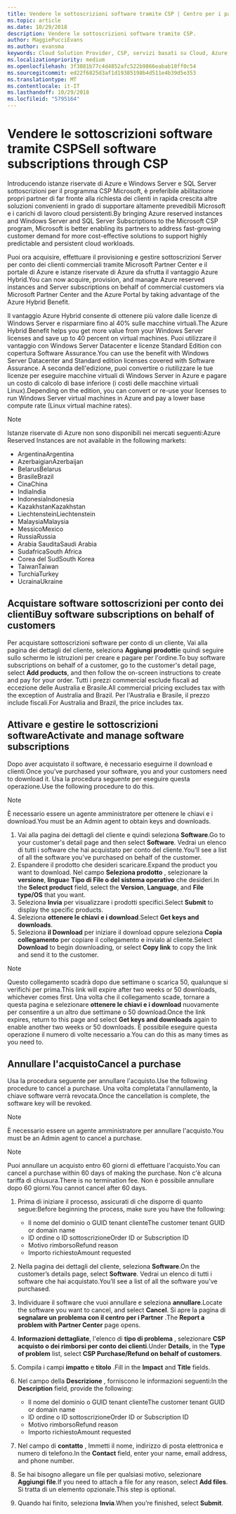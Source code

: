 ```yaml
---
title: Vendere le sottoscrizioni software tramite CSP | Centro per i partner
ms.topic: article
ms.date: 10/29/2018
description: Vendere le sottoscrizioni software tramite CSP.
author: MaggiePucciEvans
ms.author: evansma
keywords: Cloud Solution Provider, CSP, servizi basati su Cloud, Azure, istanze riservate di Azure, Windows Server, SQL Server, le sottoscrizioni software
ms.localizationpriority: medium
ms.openlocfilehash: 3f3881b77c4d4852afc522b9866eabab18ff0c54
ms.sourcegitcommit: ed22f6825d3af1d19385198b4d511e4b39d5e353
ms.translationtype: MT
ms.contentlocale: it-IT
ms.lasthandoff: 10/29/2018
ms.locfileid: "5795164"
---
```

# <a name="sell-software-subscriptions-through-csp"></a><span data-ttu-id="14af2-104">Vendere le sottoscrizioni software tramite CSP</span><span class="sxs-lookup"><span data-stu-id="14af2-104">Sell software subscriptions through CSP</span></span>

<span data-ttu-id="14af2-105">Introducendo istanze riservate di Azure e Windows Server e SQL Server sottoscrizioni per il programma CSP Microsoft, è preferibile abilitazione propri partner di far fronte alla richiesta dei clienti in rapida crescita altre soluzioni convenienti in grado di supportare altamente prevedibili Microsoft e i carichi di lavoro cloud persistenti.</span><span class="sxs-lookup"><span data-stu-id="14af2-105">By bringing Azure reserved instances and Windows Server and SQL Server Subscriptions to the Microsoft CSP program, Microsoft is better enabling its partners to address fast-growing customer demand for more cost-effective solutions to support highly predictable and persistent cloud workloads.</span></span> 

<span data-ttu-id="14af2-106">Puoi ora acquisire, effettuare il provisioning e gestire sottoscrizioni Server per conto dei clienti commerciali tramite Microsoft Partner Center e il portale di Azure e istanze riservate di Azure da sfrutta il vantaggio Azure Hybrid.</span><span class="sxs-lookup"><span data-stu-id="14af2-106">You can now acquire, provision, and manage Azure reserved instances and Server subscriptions on behalf of commercial customers via Microsoft Partner Center and the Azure Portal by taking advantage of the Azure Hybrid Benefit.</span></span> 

<span data-ttu-id="14af2-107">Il vantaggio Azure Hybrid consente di ottenere più valore dalle licenze di Windows Server e risparmiare fino al 40% sulle macchine virtuali.</span><span class="sxs-lookup"><span data-stu-id="14af2-107">The Azure Hybrid Benefit helps you get more value from your Windows Server licenses and save up to 40 percent on virtual machines.</span></span> <span data-ttu-id="14af2-108">Puoi utilizzare il vantaggio con Windows Server Datacenter e licenze Standard Edition con copertura Software Assurance.</span><span class="sxs-lookup"><span data-stu-id="14af2-108">You can use the benefit with Windows Server Datacenter and Standard edition licenses covered with Software Assurance.</span></span> <span data-ttu-id="14af2-109">A seconda dell'edizione, puoi convertire o riutilizzare le tue licenze per eseguire macchine virtuali di Windows Server in Azure e pagare un costo di calcolo di base inferiore (i costi delle macchine virtuali Linux).</span><span class="sxs-lookup"><span data-stu-id="14af2-109">Depending on the edition, you can convert or re-use your licenses to run Windows Server virtual machines in Azure and pay a lower base compute rate (Linux virtual machine rates).</span></span>

> [!NOTE]  
> <span data-ttu-id="14af2-110">Istanze riservate di Azure non sono disponibili nei mercati seguenti:</span><span class="sxs-lookup"><span data-stu-id="14af2-110">Azure Reserved Instances are not available in the following markets:</span></span>  
> * <span data-ttu-id="14af2-111">Argentina</span><span class="sxs-lookup"><span data-stu-id="14af2-111">Argentina</span></span>
> * <span data-ttu-id="14af2-112">Azerbaigian</span><span class="sxs-lookup"><span data-stu-id="14af2-112">Azerbaijan</span></span>
> * <span data-ttu-id="14af2-113">Belarus</span><span class="sxs-lookup"><span data-stu-id="14af2-113">Belarus</span></span>
> * <span data-ttu-id="14af2-114">Brasile</span><span class="sxs-lookup"><span data-stu-id="14af2-114">Brazil</span></span>
> * <span data-ttu-id="14af2-115">Cina</span><span class="sxs-lookup"><span data-stu-id="14af2-115">China</span></span>
> * <span data-ttu-id="14af2-116">India</span><span class="sxs-lookup"><span data-stu-id="14af2-116">India</span></span>
> * <span data-ttu-id="14af2-117">Indonesia</span><span class="sxs-lookup"><span data-stu-id="14af2-117">Indonesia</span></span>
> * <span data-ttu-id="14af2-118">Kazakhstan</span><span class="sxs-lookup"><span data-stu-id="14af2-118">Kazakhstan</span></span>
> * <span data-ttu-id="14af2-119">Liechtenstein</span><span class="sxs-lookup"><span data-stu-id="14af2-119">Liechtenstein</span></span>
> * <span data-ttu-id="14af2-120">Malaysia</span><span class="sxs-lookup"><span data-stu-id="14af2-120">Malaysia</span></span>
> * <span data-ttu-id="14af2-121">Messico</span><span class="sxs-lookup"><span data-stu-id="14af2-121">Mexico</span></span>
> * <span data-ttu-id="14af2-122">Russia</span><span class="sxs-lookup"><span data-stu-id="14af2-122">Russia</span></span>
> * <span data-ttu-id="14af2-123">Arabia Saudita</span><span class="sxs-lookup"><span data-stu-id="14af2-123">Saudi Arabia</span></span>
> * <span data-ttu-id="14af2-124">Sudafrica</span><span class="sxs-lookup"><span data-stu-id="14af2-124">South Africa</span></span>
> * <span data-ttu-id="14af2-125">Corea del Sud</span><span class="sxs-lookup"><span data-stu-id="14af2-125">South Korea</span></span>
> * <span data-ttu-id="14af2-126">Taiwan</span><span class="sxs-lookup"><span data-stu-id="14af2-126">Taiwan</span></span>
> * <span data-ttu-id="14af2-127">Turchia</span><span class="sxs-lookup"><span data-stu-id="14af2-127">Turkey</span></span>
> * <span data-ttu-id="14af2-128">Ucraina</span><span class="sxs-lookup"><span data-stu-id="14af2-128">Ukraine</span></span>

## <a name="buy-software-subscriptions-on-behalf-of-customers"></a><span data-ttu-id="14af2-129">Acquistare software sottoscrizioni per conto dei clienti</span><span class="sxs-lookup"><span data-stu-id="14af2-129">Buy software subscriptions on behalf of customers</span></span>

<span data-ttu-id="14af2-130">Per acquistare sottoscrizioni software per conto di un cliente, Vai alla pagina dei dettagli del cliente, seleziona **Aggiungi prodotti**e quindi seguire sullo schermo le istruzioni per creare e pagare per l'ordine.</span><span class="sxs-lookup"><span data-stu-id="14af2-130">To buy software subscriptions on behalf of a customer, go to the customer's detail page, select **Add products**, and then follow the on-screen instructions to create and pay for your order.</span></span> <span data-ttu-id="14af2-131">Tutti i prezzi commercial esclude fiscali ad eccezione delle Australia e Brasile.</span><span class="sxs-lookup"><span data-stu-id="14af2-131">All commercial pricing excludes tax with the exception of Australia and Brazil.</span></span> <span data-ttu-id="14af2-132">Per l'Australia e Brasile, il prezzo include fiscali.</span><span class="sxs-lookup"><span data-stu-id="14af2-132">For Australia and Brazil, the price includes tax.</span></span>


## <a name="activate-and-manage-software-subscriptions"></a><span data-ttu-id="14af2-133">Attivare e gestire le sottoscrizioni software</span><span class="sxs-lookup"><span data-stu-id="14af2-133">Activate and manage software subscriptions</span></span>

<span data-ttu-id="14af2-134">Dopo aver acquistato il software, è necessario eseguirne il download e clienti.</span><span class="sxs-lookup"><span data-stu-id="14af2-134">Once you’ve purchased your software, you and your customers need to download it.</span></span> <span data-ttu-id="14af2-135">Usa la procedura seguente per eseguire questa operazione.</span><span class="sxs-lookup"><span data-stu-id="14af2-135">Use the following procedure to do this.</span></span> 

>[!NOTE]
><span data-ttu-id="14af2-136">È necessario essere un agente amministratore per ottenere le chiavi e i download.</span><span class="sxs-lookup"><span data-stu-id="14af2-136">You must be an Admin agent to obtain keys and downloads.</span></span> 

1. <span data-ttu-id="14af2-137">Vai alla pagina dei dettagli del cliente e quindi seleziona **Software**.</span><span class="sxs-lookup"><span data-stu-id="14af2-137">Go to your customer's detail page and then select **Software**.</span></span> <span data-ttu-id="14af2-138">Vedrai un elenco di tutti i software che hai acquistato per conto del cliente.</span><span class="sxs-lookup"><span data-stu-id="14af2-138">You’ll see a list of all the software you’ve purchased on behalf of the customer.</span></span> 
2.  <span data-ttu-id="14af2-139">Espandere il prodotto che desideri scaricare.</span><span class="sxs-lookup"><span data-stu-id="14af2-139">Expand the product you want to download.</span></span> <span data-ttu-id="14af2-140">Nel campo **Seleziona prodotto** , selezionare la **versione**, **lingua**e **Tipo di File o del sistema operativo** che desideri.</span><span class="sxs-lookup"><span data-stu-id="14af2-140">In the **Select product** field, select the **Version**, **Language**, and **File type/OS** that you want.</span></span> 
3.  <span data-ttu-id="14af2-141">Seleziona **Invia** per visualizzare i prodotti specifici.</span><span class="sxs-lookup"><span data-stu-id="14af2-141">Select **Submit** to display the specific products.</span></span> 
4.  <span data-ttu-id="14af2-142">Seleziona **ottenere le chiavi e i download**.</span><span class="sxs-lookup"><span data-stu-id="14af2-142">Select **Get keys and downloads**.</span></span> 
5.  <span data-ttu-id="14af2-143">Seleziona **il Download** per iniziare il download oppure seleziona **Copia collegamento** per copiare il collegamento e invialo al cliente.</span><span class="sxs-lookup"><span data-stu-id="14af2-143">Select **Download** to begin downloading, or select **Copy link** to copy the link and send it to the customer.</span></span> 

>[!NOTE]
><span data-ttu-id="14af2-144">Questo collegamento scadrà dopo due settimane o scarica 50, qualunque si verifichi per prima.</span><span class="sxs-lookup"><span data-stu-id="14af2-144">This link will expire after two weeks or 50 downloads, whichever comes first.</span></span> <span data-ttu-id="14af2-145">Una volta che il collegamento scade, tornare a questa pagina e selezionare **ottenere le chiavi e i download** nuovamente per consentire a un altro due settimane o 50 download.</span><span class="sxs-lookup"><span data-stu-id="14af2-145">Once the link expires, return to this page and select **Get keys and downloads** again to enable another two weeks or 50 downloads.</span></span> <span data-ttu-id="14af2-146">È possibile eseguire questa operazione il numero di volte necessario a.</span><span class="sxs-lookup"><span data-stu-id="14af2-146">You can do this as many times as you need to.</span></span> 


## <a name="cancel-a-purchase"></a><span data-ttu-id="14af2-147">Annullare l'acquisto</span><span class="sxs-lookup"><span data-stu-id="14af2-147">Cancel a purchase</span></span>
<span data-ttu-id="14af2-148">Usa la procedura seguente per annullare l'acquisto.</span><span class="sxs-lookup"><span data-stu-id="14af2-148">Use the following procedure to cancel a purchase.</span></span> <span data-ttu-id="14af2-149">Una volta completata l'annullamento, la chiave software verrà revocata.</span><span class="sxs-lookup"><span data-stu-id="14af2-149">Once the cancellation is complete, the software key will be revoked.</span></span> 

>[!NOTE]
><span data-ttu-id="14af2-150">È necessario essere un agente amministratore per annullare l'acquisto.</span><span class="sxs-lookup"><span data-stu-id="14af2-150">You must be an Admin agent to cancel a purchase.</span></span> 

>[!NOTE]
><span data-ttu-id="14af2-151">Puoi annullare un acquisto entro 60 giorni di effettuare l'acquisto.</span><span class="sxs-lookup"><span data-stu-id="14af2-151">You can cancel a purchase within 60 days of making the purchase.</span></span> <span data-ttu-id="14af2-152">Non c'è alcuna tariffa di chiusura.</span><span class="sxs-lookup"><span data-stu-id="14af2-152">There is no termination fee.</span></span> <span data-ttu-id="14af2-153">Non è possibile annullare dopo 60 giorni.</span><span class="sxs-lookup"><span data-stu-id="14af2-153">You cannot cancel after 60 days.</span></span> 

1.  <span data-ttu-id="14af2-154">Prima di iniziare il processo, assicurati di che disporre di quanto segue:</span><span class="sxs-lookup"><span data-stu-id="14af2-154">Before beginning the process, make sure you have the following:</span></span> 
    -   <span data-ttu-id="14af2-155">Il nome del dominio o GUID tenant cliente</span><span class="sxs-lookup"><span data-stu-id="14af2-155">The customer tenant GUID or domain name</span></span>
    -   <span data-ttu-id="14af2-156">ID ordine o ID sottoscrizione</span><span class="sxs-lookup"><span data-stu-id="14af2-156">Order ID or Subscription ID</span></span>
    -   <span data-ttu-id="14af2-157">Motivo rimborso</span><span class="sxs-lookup"><span data-stu-id="14af2-157">Refund reason</span></span>
    -   <span data-ttu-id="14af2-158">Importo richiesto</span><span class="sxs-lookup"><span data-stu-id="14af2-158">Amount requested</span></span>

2.  <span data-ttu-id="14af2-159">Nella pagina dei dettagli del cliente, seleziona **Software**.</span><span class="sxs-lookup"><span data-stu-id="14af2-159">On the customer’s details page, select **Software**.</span></span> <span data-ttu-id="14af2-160">Vedrai un elenco di tutti i software che hai acquistato.</span><span class="sxs-lookup"><span data-stu-id="14af2-160">You’ll see a list of all the software you’ve purchased.</span></span> 

3.  <span data-ttu-id="14af2-161">Individuare il software che vuoi annullare e seleziona **annullare**.</span><span class="sxs-lookup"><span data-stu-id="14af2-161">Locate the software you want to cancel, and select **Cancel**.</span></span> <span data-ttu-id="14af2-162">Si apre la pagina di **segnalare un problema con il centro per i Partner** .</span><span class="sxs-lookup"><span data-stu-id="14af2-162">The **Report a problem with Partner Center** page opens.</span></span> 

4.  <span data-ttu-id="14af2-163">**Informazioni dettagliate**, l'elenco di **tipo di problema** , selezionare **CSP acquisto o dei rimborsi per conto dei clienti**.</span><span class="sxs-lookup"><span data-stu-id="14af2-163">Under **Details**, in the **Type of problem** list, select **CSP Purchase/Refund on behalf of customers**.</span></span>

5.  <span data-ttu-id="14af2-164">Compila i campi **impatto** e **titolo** .</span><span class="sxs-lookup"><span data-stu-id="14af2-164">Fill in the **Impact** and **Title** fields.</span></span> 

6.  <span data-ttu-id="14af2-165">Nel campo della **Descrizione** , forniscono le informazioni seguenti:</span><span class="sxs-lookup"><span data-stu-id="14af2-165">In the **Description** field, provide the following:</span></span> 
    -   <span data-ttu-id="14af2-166">Il nome del dominio o GUID tenant cliente</span><span class="sxs-lookup"><span data-stu-id="14af2-166">The customer tenant GUID or domain name</span></span>
    -   <span data-ttu-id="14af2-167">ID ordine o ID sottoscrizione</span><span class="sxs-lookup"><span data-stu-id="14af2-167">Order ID or Subscription ID</span></span>
    -   <span data-ttu-id="14af2-168">Motivo rimborso</span><span class="sxs-lookup"><span data-stu-id="14af2-168">Refund reason</span></span>
    -   <span data-ttu-id="14af2-169">Importo richiesto</span><span class="sxs-lookup"><span data-stu-id="14af2-169">Amount requested</span></span>

7.  <span data-ttu-id="14af2-170">Nel campo di **contatto** , Immetti il nome, indirizzo di posta elettronica e numero di telefono.</span><span class="sxs-lookup"><span data-stu-id="14af2-170">In the **Contact** field, enter your name, email address, and phone number.</span></span> 

8.  <span data-ttu-id="14af2-171">Se hai bisogno allegare un file per qualsiasi motivo, selezionare **Aggiungi file**.</span><span class="sxs-lookup"><span data-stu-id="14af2-171">If you need to attach a file for any reason, select **Add files**.</span></span> <span data-ttu-id="14af2-172">Si tratta di un elemento opzionale.</span><span class="sxs-lookup"><span data-stu-id="14af2-172">This step is optional.</span></span> 

9.  <span data-ttu-id="14af2-173">Quando hai finito, seleziona **Invia**.</span><span class="sxs-lookup"><span data-stu-id="14af2-173">When you’re finished, select **Submit**.</span></span>

